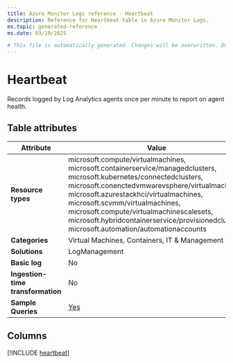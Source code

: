 ```yaml
---
title: Azure Monitor Logs reference - Heartbeat
description: Reference for Heartbeat table in Azure Monitor Logs.
ms.topic: generated-reference
ms.date: 03/19/2025

# This file is automatically generated. Changes will be overwritten. Do not change this file directly.
---
```


# Heartbeat

Records logged by Log Analytics agents once per minute to report on agent health.


## Table attributes

|Attribute|Value|
|---|---|
|**Resource types**|microsoft.compute/virtualmachines,<br>microsoft.containerservice/managedclusters,<br>microsoft.kubernetes/connectedclusters,<br>microsoft.conenctedvmwarevsphere/virtualmachines,<br>microsoft.azurestackhci/virtualmachines,<br>microsoft.scvmm/virtualmachines,<br>microsoft.compute/virtualmachinescalesets,<br>microsoft.hybridcontainerservice/provisionedclusters,<br>microsoft.automation/automationaccounts|
|**Categories**|Virtual Machines, Containers, IT & Management Tools|
|**Solutions**| LogManagement|
|**Basic log**|No|
|**Ingestion-time transformation**|No|
|**Sample Queries**|[Yes](/azure/azure-monitor/reference/queries/heartbeat)|



## Columns
  
[!INCLUDE [heartbeat](~/reusable-content/ce-skilling/azure/includes/azure-monitor/reference/tables/heartbeat-include.md)]
